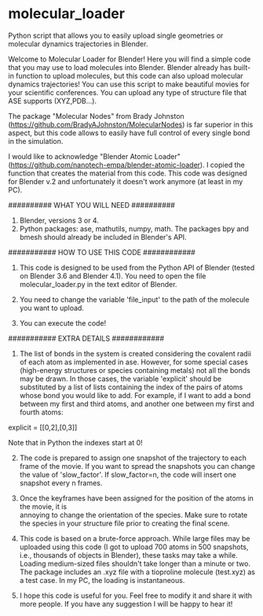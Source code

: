 # molecular_loader
Python script that allows you to easily upload single geometries or molecular dynamics trajectories in Blender.


Welcome to Molecular Loader for Blender! Here you will find a simple code that you may use to load molecules into Blender. Blender already has built-in function to upload molecules, but this code can also upload molecular dynamics trajectories! You can use this script to make beautiful movies for your scientific conferences. You can upload any type of structure file that ASE supports (XYZ,PDB...). 

The package "Molecular Nodes" from Brady Johnston (https://github.com/BradyAJohnston/MolecularNodes) is far superior in this aspect, but this code allows to easily have full control of every single bond in the simulation. 

I would like to acknowledge "Blender Atomic Loader" (https://github.com/nanotech-empa/blender-atomic-loader). I copied the function that creates the material from this code. This code was designed for Blender v.2 and unfortunately it doesn't work anymore (at least in my PC).


##########    WHAT YOU WILL NEED   ##########

1. Blender, versions 3 or 4.
2. Python packages: ase, mathutils, numpy, math. The packages bpy and bmesh should already be included in Blender's API.


###########   HOW TO USE THIS CODE ############

1. This code is designed to be used from the Python API of Blender (tested on Blender 3.6 and Blender 4.1). You need to open the file molecular_loader.py in the text editor of Blender.

2. You need to change the variable 'file_input' to the path of the molecule you want to upload. 

3. You can execute the code!



###########   EXTRA DETAILS ############

1. The list of bonds in the system is created considering the covalent radii of each atom as implemented in ase. However, for some special cases (high-energy structures or species containing metals) not all the bonds may be drawn. In those cases, the variable 'explicit' should be substituted by a list of lists containing the index of the pairs of atoms whose bond you would like to add. For example, if I want to add a bond between my first and third atoms, and another one between my first and fourth atoms:

explicit = [[0,2],[0,3]]

Note that in Python the indexes start at 0!

2. The code is prepared to assign one snapshot of the trajectory to each frame of the movie. If you want to spread the snapshots you can change the value of 'slow_factor'. If slow_factor=n, the code will insert one snapshot every n frames. 

3. Once the keyframes have been assigned for the position of the atoms in the movie, it is  
annoying to change the orientation of the species. Make sure to rotate the species in your structure file prior to creating the final scene.

4. This code is based on a brute-force approach. While large files may be uploaded using this code (I got to upload 700 atoms in 500 snapshots, i.e., thousands of objects in Blender), these tasks may take a while. Loading medium-sized files shouldn't take longer than a minute or two. The package includes an .xyz file with a tioproline molecule (test.xyz) as a test case. In my PC, the loading is instantaneous. 

5. I hope this code is useful for you. Feel free to modify it and share it with more people. If you have any suggestion I will be happy to hear it!
